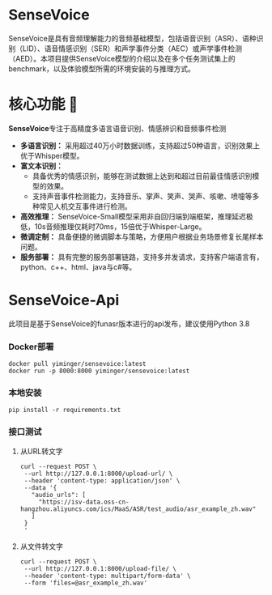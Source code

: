 # SenseVoice
SenseVoice是具有音频理解能力的音频基础模型，包括语音识别（ASR）、语种识别（LID）、语音情感识别（SER）和声学事件分类（AEC）或声学事件检测（AED）。本项目提供SenseVoice模型的介绍以及在多个任务测试集上的benchmark，以及体验模型所需的环境安装的与推理方式。

<a name="核心功能"></a>
# 核心功能 🎯
**SenseVoice**专注于高精度多语言语音识别、情感辨识和音频事件检测
- **多语言识别：** 采用超过40万小时数据训练，支持超过50种语言，识别效果上优于Whisper模型。
- **富文本识别：** 
  - 具备优秀的情感识别，能够在测试数据上达到和超过目前最佳情感识别模型的效果。
  - 支持声音事件检测能力，支持音乐、掌声、笑声、哭声、咳嗽、喷嚏等多种常见人机交互事件进行检测。
- **高效推理：** SenseVoice-Small模型采用非自回归端到端框架，推理延迟极低，10s音频推理仅耗时70ms，15倍优于Whisper-Large。
- **微调定制：** 具备便捷的微调脚本与策略，方便用户根据业务场景修复长尾样本问题。
- **服务部署：** 具有完整的服务部署链路，支持多并发请求，支持客户端语言有，python、c++、html、java与c#等。

# SenseVoice-Api
此项目是基于SenseVoice的funasr版本进行的api发布，建议使用Python 3.8

### Docker部署
```
docker pull yiminger/sensevoice:latest
docker run -p 8000:8000 yiminger/sensevoice:latest
```

### 本地安装
```
pip install -r requirements.txt
```

### 接口测试
1. 从URL转文字
   ```
   curl --request POST \
    --url http://127.0.0.1:8000/upload-url/ \
    --header 'content-type: application/json' \
    --data '{
      "audio_urls": [
        "https://isv-data.oss-cn-hangzhou.aliyuncs.com/ics/MaaS/ASR/test_audio/asr_example_zh.wav"
      ]
    }
    '
   ```
2. 从文件转文字
   ```
   curl --request POST \
    --url http://127.0.0.1:8000/upload-file/ \
    --header 'content-type: multipart/form-data' \
    --form 'files=@asr_example_zh.wav'
   ```
